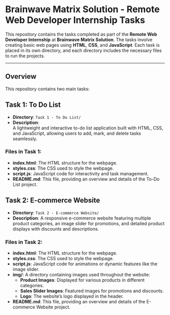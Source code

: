 # **Brainwave Matrix Solution - Remote Web Developer Internship Tasks**

This repository contains the tasks completed as part of the **Remote Web Developer Internship** at **Brainwave Matrix Solution**. The tasks involve creating basic web pages using **HTML**, **CSS**, and **JavaScript**. Each task is placed in its own directory, and each directory includes the necessary files to run the projects.

---

## **Overview**

This repository contains two main tasks:

## **Task 1: To Do List**

- **Directory**: `Task 1 - To Do List/`
- **Description**:  
  A lightweight and interactive to-do list application built with HTML, CSS, and JavaScript, allowing users to add, mark, and delete tasks seamlessly.

### **Files in Task 1**:
- **index.html**: The HTML structure for the webpage.
- **styles.css**: The CSS used to style the webpage.
- **script.js**: JavaScript code for interactivity and task management.
- **README.md**: This file, providing an overview and details of the To-Do List project.

## **Task 2: E-commerce Website**

- **Directory**: `Task 2 - E-commerce Website/`
- **Description**:
  A responsive e-commerce website featuring multiple product categories, an image slider for promotions, and detailed product displays with discounts and descriptions.

### **Files in Task 2**:
- **index.html**: The HTML structure for the webpage.
- **styles.css**: The CSS used to style the webpage.
- **script.js**: JavaScript code for animations or dynamic features like the image slider.
- **img/**: A directory containing images used throughout the website:
   - **Product Images**: Displayed for various products in different categories.
   - **Sales Slider Images**: Featured images for promotions and discounts.
   - **Logo**: The website’s logo displayed in the header.
- **README.md**: This file, providing an overview and details of the E-commerce Website project.
